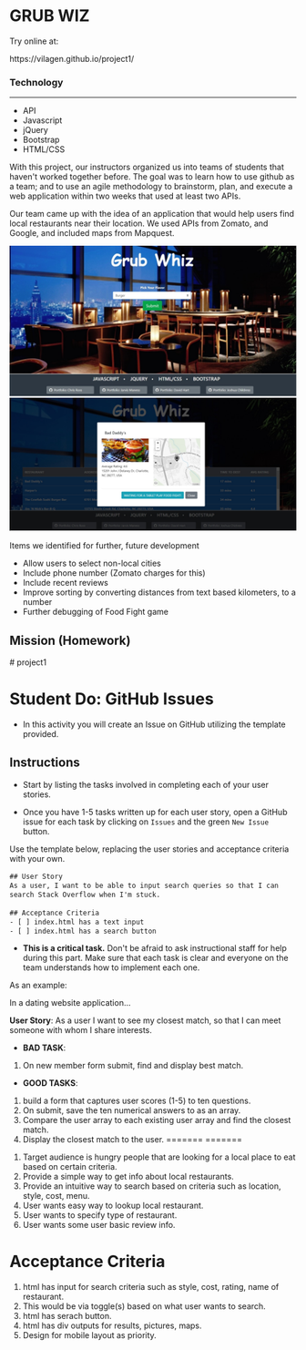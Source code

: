 <h1>GRUB WIZ</h1>

<p>Try online at:</p>
https://vilagen.github.io/project1/

<h3>Technology</h3>
<hr>
<ul>
    <li>API</li>
    <li>Javascript</li>
    <li>jQuery</li>
    <li>Bootstrap</li>
    <li>HTML/CSS</li>    
</ul>

<p>With this project, our instructors organized us into teams of students that haven't worked together before. The goal was to learn how to use github as a team; and to use an agile methodology to brainstorm, plan, and execute a web application within two weeks that used at least two APIs.</p>

<p>Our team came up with the idea of an application that would help users find local restaurants near their location. We used APIs from Zomato, and Google, and included maps from Mapquest.</p>

![](assets/images/demo/main.jpg)
![](assets/images/demo/detail.jpg)

<p>Items we identified for further, future development</p>
<ul>
    <li>Allow users to select non-local cities</li>
    <li>Include phone number (Zomato charges for this)</li>
    <li>Include recent reviews</li>
    <li>Improve sorting by converting distances from text based kilometers, to a number</li>
    <li>Further debugging of Food Fight game</li>
</ul>


<h2>Mission (Homework)</h2> 
# project1

# Student Do: GitHub Issues

* In this activity you will create an Issue on GitHub utilizing the template provided.

## Instructions

* Start by listing the tasks involved in completing each of your user stories.

* Once you have 1-5 tasks written up for each user story, open a GitHub issue for each task by clicking on `Issues` and the green `New Issue` button.

Use the template below, replacing the user stories and acceptance criteria with your own.

```
## User Story
As a user, I want to be able to input search queries so that I can search Stack Overflow when I'm stuck.

## Acceptance Criteria
- [ ] index.html has a text input
- [ ] index.html has a search button
```

* **This is a critical task.** Don't be afraid to ask instructional staff for help during this part. Make sure that each task is clear and everyone on the team understands how to implement each one. 

As an example:

In a dating website application...

**User Story**: As a user I want to see my closest match, so that I can meet someone with whom I share interests.

* **BAD TASK**: 
1. On new member form submit, find and display best match.

* **GOOD TASKS**: 
1. build a form that captures user scores (1-5) to ten questions. 
2. On submit, save the ten numerical answers to as an array.
3. Compare the user array to each existing user array and find the closest match.
4. Display the closest match to the user.
=======
=======
<ol>
    <li>Target audience is hungry people that are looking for a local place to eat based on certain criteria.</li>
    <li>Provide a simple way to get info about local restaurants.</li>
    <li>Provide an intuitive way to search based on criteria such as location, style, cost, menu.</li>
    <li>User wants easy way to lookup local restaurant.</li>
    <li>User wants to specify type of restaurant.</li>
    <li>User wants some user basic review info.</li>
</ol>
  
# Acceptance Criteria
<ol>
    <li>html has input for search criteria such as style, cost, rating, name of restaurant.</li>
    <li>This would be via toggle(s) based on what user wants to search.</li>
    <li>html has serach button.</li>
    <li>html has div outputs for results, pictures, maps.</li>
    <li>Design for mobile layout as priority. </li>
</ol>

